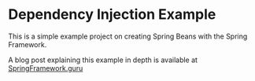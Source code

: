 # Dependency Injection Example
This is a simple example project on creating Spring Beans with the Spring Framework. 

A blog post explaining this example in depth is available at [SpringFramework.guru](http://springframework.guru/)